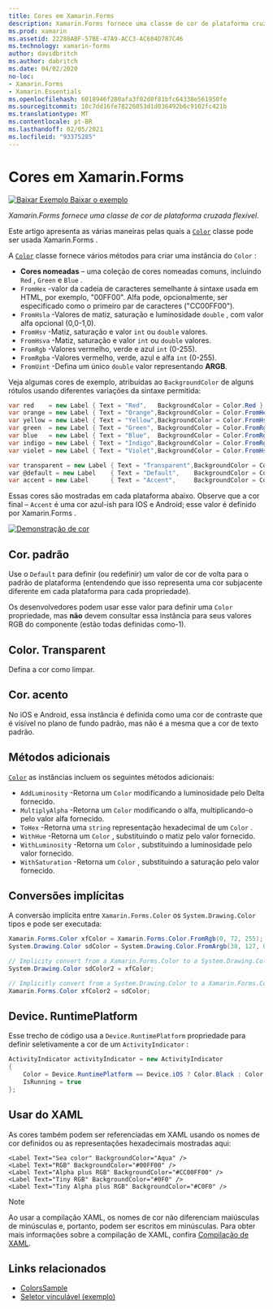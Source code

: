```yaml
---
title: Cores em Xamarin.Forms
description: Xamarin.Forms fornece uma classe de cor de plataforma cruzada flexível. Este artigo explica a funcionalidade fornecida pela classe Color e como usá-la.
ms.prod: xamarin
ms.assetid: 22288ABF-57BE-47A9-ACC3-AC604D787C46
ms.technology: xamarin-forms
author: davidbritch
ms.author: dabritch
ms.date: 04/02/2020
no-loc:
- Xamarin.Forms
- Xamarin.Essentials
ms.openlocfilehash: 6018946f280afa3f02d8f81bfc64338e561950fe
ms.sourcegitcommit: 10c7dd16fe78226053d1d036492b6c9102fc421b
ms.translationtype: MT
ms.contentlocale: pt-BR
ms.lasthandoff: 02/05/2021
ms.locfileid: "93375285"
---
```

# <a name="colors-in-xamarinforms"></a>Cores em Xamarin.Forms

[![Baixar Exemplo](~/media/shared/download.png) Baixar o exemplo](/samples/xamarin/xamarin-forms-samples/workingwithcolors)

_Xamarin.Forms fornece uma classe de cor de plataforma cruzada flexível._

Este artigo apresenta as várias maneiras pelas quais a [`Color`](xref:Xamarin.Forms.Color) classe pode ser usada Xamarin.Forms .

A [`Color`](xref:Xamarin.Forms.Color) classe fornece vários métodos para criar uma instância do `Color` :

- **Cores nomeadas** – uma coleção de cores nomeadas comuns, incluindo `Red` , `Green` e `Blue` .
- `FromHex` -valor da cadeia de caracteres semelhante à sintaxe usada em HTML, por exemplo, "00FF00". Alfa pode, opcionalmente, ser especificado como o primeiro par de caracteres ("CC00FF00").
- `FromHsla` -Valores de matiz, saturação e luminosidade `double` , com valor alfa opcional (0,0-1,0).
- `FromHsv` -Matiz, saturação e valor `int` ou `double` valores.
- `FromHsva` -Matiz, saturação e valor `int` ou `double` valores.
- `FromRgb` -Valores vermelho, verde e azul `int` (0-255).
- `FromRgba` -Valores vermelho, verde, azul e alfa  `int` (0-255).
- `FromUint` -Defina um único `double` valor representando **ARGB**.

Veja algumas cores de exemplo, atribuídas ao `BackgroundColor` de alguns rótulos usando diferentes variações da sintaxe permitida:

```csharp
var red    = new Label { Text = "Red",   BackgroundColor = Color.Red };
var orange = new Label { Text = "Orange",BackgroundColor = Color.FromHex("FF6A00") };
var yellow = new Label { Text = "Yellow",BackgroundColor = Color.FromHsla(0.167, 1.0, 0.5, 1.0) };
var green  = new Label { Text = "Green", BackgroundColor = Color.FromRgb (38, 127, 0) };
var blue   = new Label { Text = "Blue",  BackgroundColor = Color.FromRgba(0, 38, 255, 255) };
var indigo = new Label { Text = "Indigo",BackgroundColor = Color.FromRgb (0, 72, 255) };
var violet = new Label { Text = "Violet",BackgroundColor = Color.FromHsla(0.82, 1, 0.25, 1) };

var transparent = new Label { Text = "Transparent",BackgroundColor = Color.Transparent };
var @default = new Label    { Text = "Default",    BackgroundColor = Color.Default };
var accent = new Label      { Text = "Accent",     BackgroundColor = Color.Accent };
```

Essas cores são mostradas em cada plataforma abaixo. Observe que a cor final – `Accent` é uma cor azul-ish para IOS e Android; esse valor é definido por Xamarin.Forms .

 [![Demonstração de cor](colors-images/colors-sml.png "Demonstração de cor")](colors-images/colors.png#lightbox "Demonstração de cor")

## <a name="colordefault"></a>Cor. padrão

Use o `Default` para definir (ou redefinir) um valor de cor de volta para o padrão de plataforma (entendendo que isso representa uma cor subjacente diferente em cada plataforma para cada propriedade).

Os desenvolvedores podem usar esse valor para definir uma `Color` propriedade, mas **não** devem consultar essa instância para seus valores RGB do componente (estão todas definidas como-1).

## <a name="colortransparent"></a>Color. Transparent

Defina a cor como limpar.

## <a name="coloraccent"></a>Cor. acento

No iOS e Android, essa instância é definida como uma cor de contraste que é visível no plano de fundo padrão, mas não é a mesma que a cor de texto padrão.

## <a name="additional-methods"></a>Métodos adicionais

[`Color`](xref:Xamarin.Forms.Color) as instâncias incluem os seguintes métodos adicionais:

- `AddLuminosity` -Retorna um `Color` modificando a luminosidade pelo Delta fornecido.
- `MultiplyAlpha` -Retorna um `Color` modificando o alfa, multiplicando-o pelo valor alfa fornecido.
- `ToHex` -Retorna uma `string` representação hexadecimal de um `Color` .
- `WithHue` -Retorna um `Color` , substituindo o matiz pelo valor fornecido.
- `WithLuminosity` -Retorna um `Color` , substituindo a luminosidade pelo valor fornecido.
- `WithSaturation` -Retorna um `Color` , substituindo a saturação pelo valor fornecido.

## <a name="implicit-conversions"></a>Conversões implícitas

A conversão implícita entre `Xamarin.Forms.Color` os `System.Drawing.Color` tipos e pode ser executada:

```csharp
Xamarin.Forms.Color xfColor = Xamarin.Forms.Color.FromRgb(0, 72, 255);
System.Drawing.Color sdColor = System.Drawing.Color.FromArgb(38, 127, 0);

// Implicity convert from a Xamarin.Forms.Color to a System.Drawing.Color
System.Drawing.Color sdColor2 = xfColor;

// Implicitly convert from a System.Drawing.Color to a Xamarin.Forms.Color
Xamarin.Forms.Color xfColor2 = sdColor;
```

## <a name="deviceruntimeplatform"></a>Device. RuntimePlatform

Esse trecho de código usa a `Device.RuntimePlatform` propriedade para definir seletivamente a cor de um `ActivityIndicator` :

```csharp
ActivityIndicator activityIndicator = new ActivityIndicator
{
    Color = Device.RuntimePlatform == Device.iOS ? Color.Black : Color.Default,
    IsRunning = true
};
```

## <a name="use-from-xaml"></a>Usar do XAML

As cores também podem ser referenciadas em XAML usando os nomes de cor definidos ou as representações hexadecimais mostradas aqui:

```xaml
<Label Text="Sea color" BackgroundColor="Aqua" />
<Label Text="RGB" BackgroundColor="#00FF00" />
<Label Text="Alpha plus RGB" BackgroundColor="#CC00FF00" />
<Label Text="Tiny RGB" BackgroundColor="#0F0" />
<Label Text="Tiny Alpha plus RGB" BackgroundColor="#C0F0" />
```

> [!NOTE]
> Ao usar a compilação XAML, os nomes de cor não diferenciam maiúsculas de minúsculas e, portanto, podem ser escritos em minúsculas. Para obter mais informações sobre a compilação de XAML, confira [Compilação de XAML](~/xamarin-forms/xaml/xamlc.md).

## <a name="related-links"></a>Links relacionados

- [ColorsSample](/samples/xamarin/xamarin-forms-samples/workingwithcolors)
- [Seletor vinculável (exemplo)](/samples/xamarin/xamarin-forms-samples/userinterface-bindablepicker)